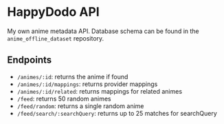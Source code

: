 # HappyDodo API

My own anime metadata API. Database schema can be found in the `anime_offline_dataset` repository.

## Endpoints

- `/animes/:id`: returns the anime if found
- `/animes/:id/mappings`: returns provider mappings
- `/animes/:id/related`: returns mappings for related animes
- `/feed`: returns 50 random animes
- `/feed/random`: returns a single random anime
- `/feed/search/:searchQuery`: returns up to 25 matches for searchQuery

